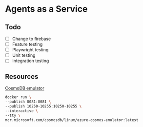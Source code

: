 # Agents as a Service


## Todo
 - [ ] Change to firebase
 - [ ] Feature testing
 - [ ] Playwright testing
 - [ ] Unit testing
 - [ ] Integration testing

## Resources 


[CosmoDB emulator](https://learn.microsoft.com/en-us/azure/cosmos-db/how-to-develop-emulator?tabs=docker-linux%2Ccsharp&pivots=api-nosql)
```sh 
docker run \
--publish 8081:8081 \
--publish 10250-10255:10250-10255 \
--interactive \
--tty \
mcr.microsoft.com/cosmosdb/linux/azure-cosmos-emulator:latest
```
